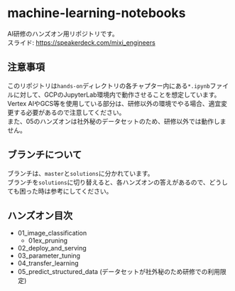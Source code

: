 # machine-learning-notebooks

AI研修のハンズオン用リポジトリです。  
スライド: https://speakerdeck.com/mixi_engineers

## 注意事項
このリポジトリは`hands-on`ディレクトリの各チャプター内にある`*.ipynb`ファイルに対して、GCPのJupyterLab環境内で動作させることを想定しています。  
Vertex AIやGCS等を使用している部分は、研修以外の環境でやる場合、適宜変更する必要があるので注意してください。  
また、05のハンズオンは社外秘のデータセットのため、研修以外では動作しません。

## ブランチについて
ブランチは、`master`と`solutions`に分かれています。  
ブランチを`solutions`に切り替えると、各ハンズオンの答えがあるので、どうしても困った時は参考にしてください。

## ハンズオン目次
- 01_image_classification
    - 01ex_pruning
- 02_deploy_and_serving
- 03_parameter_tuning
- 04_transfer_learning
- 05_predict_structured_data  (データセットが社外秘のため研修での利用限定)
